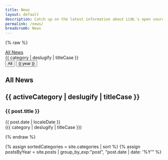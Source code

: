 ```yaml
---
title: News
layout: default
description: Catch up on the latest information about LLNL's open source software projects and activities.
permalink: /news/
breadcrumb: News
---
```


{% raw %}
<div ng-app="app" ng-controller="PostController" class="contain-paint" ng-cloak>
<div class="d-none d-xl-block sticky-xl-top">
    <div class="col-12 col-xl-2 float-lg-start ps-3" id="llnl-side-category-container">
        <a role="button" href="#" ng-class="{'llnl-list-item text-decoration-none d-flex align-items-center px-2 my-3 fs-14 fw-medium text-black text-software-blue-hover': true, 'active': activeCategory === null}" ng-click="setCategory(null)">
            <div class="icon me-3 d-flex align-items-center justify-content-center">
                <i class="mx-1 fa fa-light fa-newspaper fa-lg"></i>
            </div>
            <span class="">All News</span>
        </a>
        <a role="button" ng-repeat="category in categories" ng-class="{'llnl-list-item text-decoration-none d-flex align-items-center px-2 my-3 fs-14 fw-medium text-black text-software-blue-hover': true, 'active': activeCategory === category}" ng-click="setCategory(category)">
            <div class="icon me-3 d-flex align-items-center justify-content-center">
                <i class="mx-1 fa fa-light {{ category | categoryIcon }} fa-lg"></i>
            </div>
            <span class="">{{ category | deslugify | titleCase }}</span>
        </a>
    </div>
</div>

<div class="container">
    <div class="col-12">
        <div class="mb-3">
            <button ng-class="{'btn btn-outline-gradient me-3': true, 'active': activeYear === null}" ng-click="setYear(null)">All</button>
            <button ng-repeat="year in years | filter:filterYearsByLowerBoundYear" ng-click="setYear(year)" ng-class="{'btn btn-outline-gradient me-3': true, 'active': activeYear === year}">{{ year }}</button>
        </div>
        <div ng-if="!activeCategory" class="d-flex align-items-center mb-3">
            <i class="fa fa-light fa-newspaper fa-xxl"></i>
            <h2 class="ms-3 my-0">All News</h2>
        </div>
        <div ng-if="activeCategory" class="d-flex align-items-center mb-3">
            <i class="fa fa-light {{ activeCategory | categoryIcon }} fa-xxl"></i>
            <h2 class="ms-3 my-0">{{ activeCategory | deslugify | titleCase }}</h2>
        </div>
        <article ng-repeat="post in posts | filter:filterPostsByCategory | filter:filterPostsByLowerBoundYear | filter:filterPostsByActiveYear | orderBy: sortByValue" class="border-bottom border-bottom-software-blue border-2 pb-4 mt-5 transition-slide-up">
            <h3 class="d-inline-block mt-0">{{ post.title }} <a href="#{{ post.slug }}" class="d-inline-block text-decoration-none fa fa-link fs-13 ps-2 align-middle"></a></h3>
            <div class="fs-13 fw-semibold text-quantum-slate"><time ng-if="post.date" datetime="{{ post.date }}">{{ post.date | localeDate }}</time> <div ng-if="post.categories.length > 0" class="llnl-post-categories d-inline">(<span ng-repeat="category in post.categories" class="comma-delimit">{{ category | deslugify | titleCase }}</span>)</div></div>
            <div ng-bind-html="post.content | safeHtml"></div>
        </article>
    </div>
</div>

{% endraw %}

{% assign sortedCategories = site.categories | sort %}
{% assign postsByYear = site.posts | group_by_exp:"post", "post.date | date: '%Y'" %}
<script>
var years = {"items":[{% for year in postsByYear %}{{ year.name | jsonify }}{% unless forloop.last %},{% endunless %}{% endfor %}]};
var categories = {"items":[{% for category in sortedCategories %}{% unless category[0] contains "release" %}{{ category[0] | jsonify }}{% unless forloop.last %},{% endunless %}{% endunless %}{% endfor %}]};
var posts = {"items":[{% for post in site.posts %}{% unless post.categories contains "release" %}{
  "title": {{post.title | jsonify}},
  "slug": {{ post.title | slugify | jsonify }},
  "url": {{ post.url | prepend: site.baseurl | prepend: site.url | jsonify }},
  "date": {
    "year": {{ post.date | date: '%Y' }},
    "month": {{ post.date | date: '%m' }} - 1,
    "day": {{ post.date | date: '%d' }},
  },
  "categories": {{ post.categories | jsonify }},
  "tags": {{ post.tags | jsonify }},
  "author": {{ post.author | jsonify }},
  "content": {{ post.content | jsonify }}
}{% unless forloop.last %},{% endunless %}{% endunless %}{% endfor %}]}</script>
<!--script src="/assets/js/libs/angular.min.js"></script-->
<script src="/assets/js/libs/angular.js"></script>
<script src="/assets/js/libs/angular-animate.min.js"></script>
<script src="/assets/js/news/news.js" ></script>
